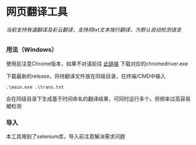 # 网页翻译工具

###### 当前支持有道翻译及彩云翻译，支持将txt文本按行翻译，为默认自动检测语言

### 用法（Windows）

使用前注意Chrome版本，如果不对请前往
[此链接](http://npm.taobao.org/mirrors/chromedriver/)
下载对应的chromedriver.exe



下载最新的release，将待翻译文件放在同级目录，在终端/CMD中输入
```
.\main.exe .\trans.txt
```
会在同级目录下生成基于时间命名的翻译结果，可同时运行多个。但频率过高容易被检测
### 导入

本工具用到了selenium库，导入前注意解决需求问题